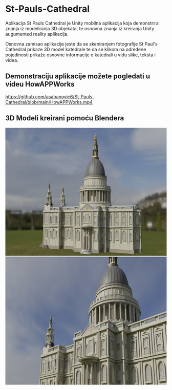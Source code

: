 # St-Pauls-Cathedral

Aplikacija St Pauls Cathedral je Unity mobilna aplikacija koja demonstrira znanja iz modeliranja 3D objekata, te osnovna znanja iz kreiranja Unity augumented reality aplikacija.

Osnovna zamisao aplikacije jeste da se skeniranjem fotografije St Paul's Cathedral prikaze 3D model katedrale te da se klikom na određene pojedinosti prikaže osnovne informacije o katedrali u vidu slike, teksta i videa. 

## Demonstraciju aplikacije možete pogledati u videu  HowAPPWorks 

https://github.com/asabanovic6/St-Pauls-Cathedral/blob/main/HowAPPWorks.mp4


## 3D Modeli kreirani pomoću Blendera

<img src="https://github.com/asabanovic6/St-Pauls-Cathedral/blob/main/Renderi/render4.jpg" width="600" height="400">

<img src="https://github.com/asabanovic6/St-Pauls-Cathedral/blob/main/Renderi/render3.jpg" width="600" height="400">


